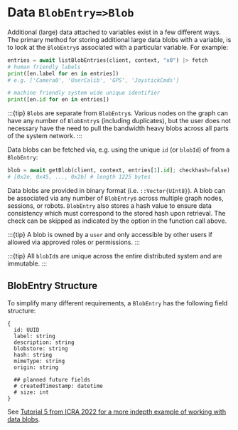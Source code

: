 # Data `BlobEntry=>Blob`

Additional (large) data attached to variables exist in a few different ways.  The primary method for storing additional large data blobs with a variable, is to look at the `BlobEntry`s associated with a particular variable.  For example:
```python
entries = await listBlobEntries(client, context, "x0") |> fetch
# human friendly labels
print([en.label for en in entries])
# e.g. ['Camera0', 'UserCalib', 'GPS', 'JoystickCmds']

# machine friendly system wide unique identifier
print([en.id for en in entries])
```

:::{tip}
`Blob`s are separate from `BlobEntry`s.  Various nodes on the graph can have any number of `BlobEntry`s (including duplicates), but the user does not necessary have the need to pull the bandwidth heavy blobs across all parts of the system network.
:::

Data blobs can be fetched via, e.g. using the unique `id` (or `blobId`) of from a `BlobEntry`:
```python
blob = await getBlob(client, context, entries[1].id]; checkhash=false)
# [0x2e, 0x45, ..., 0x2b] # length 1225 bytes
```

Data blobs are provided in binary format (i.e. `::Vector{UInt8}`).  A blob can be associated via any number of `BlobEntry`s across multiple graph nodes, sessions, or robots.  `BlobEntry` also stores a hash value to ensure data consistency which must correspond to the stored hash upon retrieval.  The check can be skipped as indicated by the option in the function call above.


:::{tip}
A blob is owned by a `user` and only accessible by other users if allowed via approved roles or permissions.
:::

:::{tip}
All `blobId`s are unique across the entire distributed system and are immutable.
:::

## BlobEntry Structure

To simplify many different requirements, a `BlobEntry` has the following field structure:
```
{
  id: UUID
  label: string
  description: string
  blobstore: string
  hash: string
  mimeType: string
  origin: string

  ## planned future fields
  # createdTimestamp: datetime
  # size: int
}
```

See [Tutorial 5 from ICRA 2022 for a more indepth example of working with data blobs](https://app.navability.io/get-started/tutorials/icra-5-marineexample).


<!-- ```@docs
listBlobEntries
getBlob
``` -->